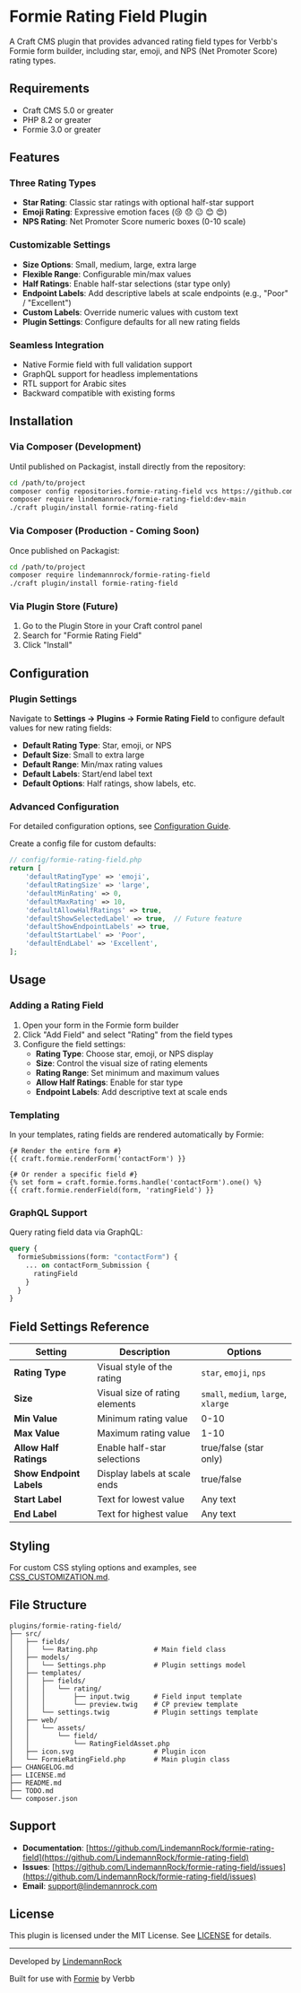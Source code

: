 # Formie Rating Field Plugin

A Craft CMS plugin that provides advanced rating field types for Verbb's Formie form builder, including star, emoji, and NPS (Net Promoter Score) rating types.

## Requirements

- Craft CMS 5.0 or greater
- PHP 8.2 or greater
- Formie 3.0 or greater

## Features

### Three Rating Types
- **Star Rating**: Classic star ratings with optional half-star support
- **Emoji Rating**: Expressive emotion faces (😢 😞 😐 😊 😍)
- **NPS Rating**: Net Promoter Score numeric boxes (0-10 scale)

### Customizable Settings
- **Size Options**: Small, medium, large, extra large
- **Flexible Range**: Configurable min/max values
- **Half Ratings**: Enable half-star selections (star type only)
- **Endpoint Labels**: Add descriptive labels at scale endpoints (e.g., "Poor" / "Excellent")
- **Custom Labels**: Override numeric values with custom text
- **Plugin Settings**: Configure defaults for all new rating fields

### Seamless Integration
- Native Formie field with full validation support
- GraphQL support for headless implementations
- RTL support for Arabic sites
- Backward compatible with existing forms

## Installation

### Via Composer (Development)

Until published on Packagist, install directly from the repository:

```bash
cd /path/to/project
composer config repositories.formie-rating-field vcs https://github.com/LindemannRock/formie-rating-field
composer require lindemannrock/formie-rating-field:dev-main
./craft plugin/install formie-rating-field
```

### Via Composer (Production - Coming Soon)

Once published on Packagist:

```bash
cd /path/to/project
composer require lindemannrock/formie-rating-field
./craft plugin/install formie-rating-field
```

### Via Plugin Store (Future)

1. Go to the Plugin Store in your Craft control panel
2. Search for "Formie Rating Field"
3. Click "Install"

## Configuration

### Plugin Settings

Navigate to **Settings → Plugins → Formie Rating Field** to configure default values for new rating fields:

- **Default Rating Type**: Star, emoji, or NPS
- **Default Size**: Small to extra large
- **Default Range**: Min/max rating values
- **Default Labels**: Start/end label text
- **Default Options**: Half ratings, show labels, etc.

### Advanced Configuration

For detailed configuration options, see [Configuration Guide](docs/CONFIGURATION.md).

Create a config file for custom defaults:

```php
// config/formie-rating-field.php
return [
    'defaultRatingType' => 'emoji',
    'defaultRatingSize' => 'large',
    'defaultMinRating' => 0,
    'defaultMaxRating' => 10,
    'defaultAllowHalfRatings' => true,
    'defaultShowSelectedLabel' => true,  // Future feature
    'defaultShowEndpointLabels' => true,
    'defaultStartLabel' => 'Poor',
    'defaultEndLabel' => 'Excellent',
];
```

## Usage

### Adding a Rating Field

1. Open your form in the Formie form builder
2. Click "Add Field" and select "Rating" from the field types
3. Configure the field settings:
   - **Rating Type**: Choose star, emoji, or NPS display
   - **Size**: Control the visual size of rating elements
   - **Rating Range**: Set minimum and maximum values
   - **Allow Half Ratings**: Enable for star type
   - **Endpoint Labels**: Add descriptive text at scale ends

### Templating

In your templates, rating fields are rendered automatically by Formie:

```twig
{# Render the entire form #}
{{ craft.formie.renderForm('contactForm') }}

{# Or render a specific field #}
{% set form = craft.formie.forms.handle('contactForm').one() %}
{{ craft.formie.renderField(form, 'ratingField') }}
```

### GraphQL Support

Query rating field data via GraphQL:

```graphql
query {
  formieSubmissions(form: "contactForm") {
    ... on contactForm_Submission {
      ratingField
    }
  }
}
```

## Field Settings Reference

| Setting | Description | Options |
|---------|-------------|---------|
| **Rating Type** | Visual style of the rating | `star`, `emoji`, `nps` |
| **Size** | Visual size of rating elements | `small`, `medium`, `large`, `xlarge` |
| **Min Value** | Minimum rating value | 0-10 |
| **Max Value** | Maximum rating value | 1-10 |
| **Allow Half Ratings** | Enable half-star selections | true/false (star only) |
| **Show Endpoint Labels** | Display labels at scale ends | true/false |
| **Start Label** | Text for lowest value | Any text |
| **End Label** | Text for highest value | Any text |

## Styling

For custom CSS styling options and examples, see [CSS_CUSTOMIZATION.md](CSS_CUSTOMIZATION.md).

## File Structure

```
plugins/formie-rating-field/
├── src/
│   ├── fields/
│   │   └── Rating.php              # Main field class
│   ├── models/
│   │   └── Settings.php            # Plugin settings model
│   ├── templates/
│   │   ├── fields/
│   │   │   └── rating/
│   │   │       ├── input.twig      # Field input template
│   │   │       └── preview.twig    # CP preview template
│   │   └── settings.twig           # Plugin settings template
│   ├── web/
│   │   └── assets/
│   │       └── field/
│   │           └── RatingFieldAsset.php
│   ├── icon.svg                    # Plugin icon
│   └── FormieRatingField.php       # Main plugin class
├── CHANGELOG.md
├── LICENSE.md
├── README.md
├── TODO.md
└── composer.json
```

## Support

- **Documentation**: [https://github.com/LindemannRock/formie-rating-field](https://github.com/LindemannRock/formie-rating-field)
- **Issues**: [https://github.com/LindemannRock/formie-rating-field/issues](https://github.com/LindemannRock/formie-rating-field/issues)
- **Email**: [support@lindemannrock.com](mailto:support@lindemannrock.com)

## License

This plugin is licensed under the MIT License. See [LICENSE](LICENSE) for details.

---

Developed by [LindemannRock](https://lindemannrock.com)

Built for use with [Formie](https://verbb.io/craft-plugins/formie) by Verbb